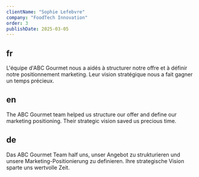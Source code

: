 ```yaml
---
clientName: "Sophie Lefebvre"
company: "FoodTech Innovation"
order: 3
publishDate: 2025-03-05
---
```


## fr

L'équipe d'ABC Gourmet nous a aidés à structurer notre offre et à définir notre positionnement marketing. Leur vision stratégique nous a fait gagner un temps précieux.

## en

The ABC Gourmet team helped us structure our offer and define our marketing positioning. Their strategic vision saved us precious time.

## de

Das ABC Gourmet Team half uns, unser Angebot zu strukturieren und unsere Marketing-Positionierung zu definieren. Ihre strategische Vision sparte uns wertvolle Zeit.